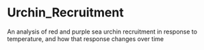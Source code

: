 # Urchin_Recruitment
An analysis of red and purple sea urchin recruitment in response to temperature, and how that response changes over time
